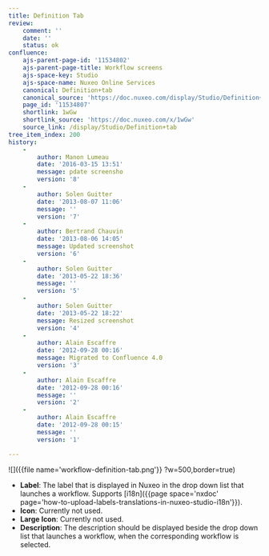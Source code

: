 ```yaml
---
title: Definition Tab
review:
    comment: ''
    date: ''
    status: ok
confluence:
    ajs-parent-page-id: '11534802'
    ajs-parent-page-title: Workflow screens
    ajs-space-key: Studio
    ajs-space-name: Nuxeo Online Services
    canonical: Definition+tab
    canonical_source: 'https://doc.nuxeo.com/display/Studio/Definition+tab'
    page_id: '11534807'
    shortlink: 1wGw
    shortlink_source: 'https://doc.nuxeo.com/x/1wGw'
    source_link: /display/Studio/Definition+tab
tree_item_index: 200
history:
    -
        author: Manon Lumeau
        date: '2016-03-15 13:51'
        message: pdate screensho
        version: '8'
    -
        author: Solen Guitter
        date: '2013-08-07 11:06'
        message: ''
        version: '7'
    -
        author: Bertrand Chauvin
        date: '2013-08-06 14:05'
        message: Updated screenshot
        version: '6'
    -
        author: Solen Guitter
        date: '2013-05-22 18:36'
        message: ''
        version: '5'
    -
        author: Solen Guitter
        date: '2013-05-22 18:22'
        message: Resized screenshot
        version: '4'
    -
        author: Alain Escaffre
        date: '2012-09-28 00:16'
        message: Migrated to Confluence 4.0
        version: '3'
    -
        author: Alain Escaffre
        date: '2012-09-28 00:16'
        message: ''
        version: '2'
    -
        author: Alain Escaffre
        date: '2012-09-28 00:15'
        message: ''
        version: '1'

---
```

![]({{file name='workflow-definition-tab.png'}} ?w=500,border=true)

*   **Label**: The label that is displayed in Nuxeo in the drop down list that launches a workflow. Supports [i18n]({{page space='nxdoc' page='how-to-upload-labels-translations-in-nuxeo-studio-i18n'}}).
*   **Icon**: Currently not used.
*   **Large Icon**: Currently not used.
*   **Description**: The description should be displayed beside the drop down list that launches a workflow, when the corresponding workflow is selected.
